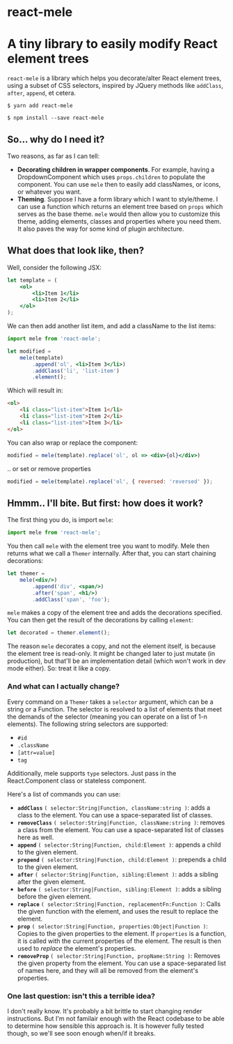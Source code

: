 # react-mele
# A tiny library to easily modify React element trees

`react-mele` is a library which helps you decorate/alter React element trees, using a subset of CSS selectors, inspired by JQuery methods like `addClass`, `after`, `append`, et cetera.

`$ yarn add react-mele`

`$ npm install --save react-mele`

## So... why do I need it?

Two reasons, as far as I can tell:
- __Decorating children in wrapper components__. For example, having a DropdownComponent which uses `props.children` to populate the component. You can use `mele` then to easily add classNames, or icons, or whatever you want.
- __Theming__. Suppose I have a form library which I want to style/theme. I can use a function which returns an element tree based on `props` which serves as the base theme. `mele` would then allow you to customize this theme, adding elements, classes and properties where you need them. It also paves the way for some kind of plugin architecture.

## What does that look like, then?

Well, consider the following JSX:

```jsx
let template = (
	<ol>
		<li>Item 1</li>
		<li>Item 2</li>
	</ol>
);
```

We can then add another list item, and add a className to the list items:
```jsx
import mele from 'react-mele';

let modified =
	mele(template)
		.append('ol', <li>Item 3</li>)
		.addClass('li', 'list-item')
		.element();
```

Which will result in:
```html
<ol>
	<li class="list-item">Item 1</li>
	<li class="list-item">Item 2</li>
	<li class="list-item">Item 3</li>
</ol>
```

You can also wrap or replace the component:
```jsx
modified = mele(template).replace('ol', ol => <div>{ol}</div>)
```

.. or set or remove properties
```jsx
modified = mele(template).replace('ol', { reversed: 'reversed' });
```

## Hmmm.. I'll bite. But first: how does it work?

The first thing you do, is import `mele`:

```js
import mele from 'react-mele';
```

You then call `mele` with the element tree you want to modify. Mele then returns what we call a `Themer` internally. After that, you can start chaining decorations:
```jsx
let themer =
	mele(<div/>)
		.append('div', <span/>)
		.after('span', <h1/>)
		.addClass('span', 'foo');
```

`mele` makes a copy of the element tree and adds the decorations specified. You can then get the result of the decorations by calling `element`:

```js
let decorated = themer.element();
```
The reason `mele` decorates a copy, and not the element itself, is because the element tree is read-only. It might be changed later to just mutate (in production), but that'll be an implementation detail (which won't work in dev mode either). So: treat it like a copy.

### And what can I actually change?

Every command on a `Themer` takes a `selector` argument, which can be a string or a Function. The selector is resolved to a list of elements that meet the demands of the selector (meaning you can operate on a list of 1-n elements). The following string selectors are supported:

- `#id`
- `.className`
- `[attr=value]`
- `tag`

Additionally, mele supports `type` selectors. Just pass in the React.Component class or stateless component.

Here's a list of commands you can use:

- __`addClass`__ `( selector:String|Function, className:string )`: adds a class to the element. You can use a space-separated list of classes.
- __`removeClass`__ `( selector:String|Function, className:string )`: removes a class from the element. You can use a space-separated list of classes here as well.
- __`append`__ `( selector:String|Function, child:Element )`: appends a child to the given element.
- __`prepend`__ `( selector:String|Function, child:Element )`: prepends a child to the given element. 
- __`after`__ `( selector:String|Function, sibling:Element )`: adds a sibling after the given element.
- __`before`__ `( selector:String|Function, sibling:Element )`: adds a sibling before the given element.
- __`replace`__ `( selector:String|Function, replacementFn:Function )`: Calls the given function with the element, and uses the result to replace the element.
- __`prop`__ `( selector:String|Function, properties:Object|Function )`: Copies to the given properties to the element. If `properties` is a function, it is called with the current properties of the element. The result is then used to _replace_ the element's properties. 
- __`removeProp`__ `( selector:String|Function, propName:String )`: Removes the given property from the element. You can use a space-separated list of names here, and they will all be removed from the element's properties.

### One last question: isn't this a terrible idea?

I don't really know. It's probably a bit brittle to start changing render instructions. But I'm not familair enough with the React codebase to be able to determine how sensible this approach is. It is however fully tested though, so we'll see soon enough when/if it breaks.

